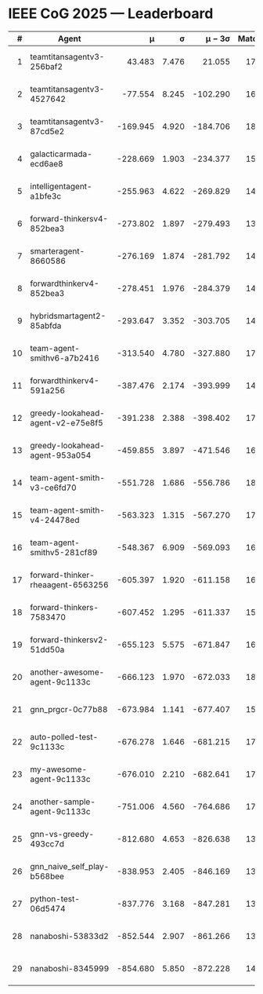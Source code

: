 # IEEE CoG 2025 — Leaderboard

| # | Agent | μ | σ | μ − 3σ | Matches | Updated |
|---:|---|---:|---:|---:|---:|---|
| 1 | teamtitansagentv3-256baf2 | 43.483 | 7.476 | 21.055 | 17316 | 2025-08-24 00:48 |
| 2 | teamtitansagentv3-4527642 | -77.554 | 8.245 | -102.290 | 16930 | 2025-08-24 00:48 |
| 3 | teamtitansagentv3-87cd5e2 | -169.945 | 4.920 | -184.706 | 18146 | 2025-08-24 00:48 |
| 4 | galacticarmada-ecd6ae8 | -228.669 | 1.903 | -234.377 | 15940 | 2025-08-24 00:48 |
| 5 | intelligentagent-a1bfe3c | -255.963 | 4.622 | -269.829 | 14576 | 2025-08-24 00:48 |
| 6 | forward-thinkersv4-852bea3 | -273.802 | 1.897 | -279.493 | 13889 | 2025-08-24 00:48 |
| 7 | smarteragent-8660586 | -276.169 | 1.874 | -281.792 | 14518 | 2025-08-24 00:48 |
| 8 | forwardthinkerv4-852bea3 | -278.451 | 1.976 | -284.379 | 14029 | 2025-08-24 00:48 |
| 9 | hybridsmartagent2-85abfda | -293.647 | 3.352 | -303.705 | 14566 | 2025-08-24 00:48 |
| 10 | team-agent-smithv6-a7b2416 | -313.540 | 4.780 | -327.880 | 17140 | 2025-08-24 00:48 |
| 11 | forwardthinkerv4-591a256 | -387.476 | 2.174 | -393.999 | 14238 | 2025-08-24 00:48 |
| 12 | greedy-lookahead-agent-v2-e75e8f5 | -391.238 | 2.388 | -398.402 | 17308 | 2025-08-24 00:48 |
| 13 | greedy-lookahead-agent-953a054 | -459.855 | 3.897 | -471.546 | 16068 | 2025-08-24 00:48 |
| 14 | team-agent-smith-v3-ce6fd70 | -551.728 | 1.686 | -556.786 | 18182 | 2025-08-24 00:48 |
| 15 | team-agent-smith-v4-24478ed | -563.323 | 1.315 | -567.270 | 17622 | 2025-08-24 00:48 |
| 16 | team-agent-smithv5-281cf89 | -548.367 | 6.909 | -569.093 | 16820 | 2025-08-24 00:48 |
| 17 | forward-thinker-rheaagent-6563256 | -605.397 | 1.920 | -611.158 | 16328 | 2025-08-24 00:48 |
| 18 | forward-thinkers-7583470 | -607.452 | 1.295 | -611.337 | 15800 | 2025-08-24 00:48 |
| 19 | forward-thinkersv2-51dd50a | -655.123 | 5.575 | -671.847 | 16488 | 2025-08-24 00:48 |
| 20 | another-awesome-agent-9c1133c | -666.123 | 1.970 | -672.033 | 18080 | 2025-08-24 00:48 |
| 21 | gnn_prgcr-0c77b88 | -673.984 | 1.141 | -677.407 | 15380 | 2025-08-24 00:48 |
| 22 | auto-polled-test-9c1133c | -676.278 | 1.646 | -681.215 | 17780 | 2025-08-24 00:48 |
| 23 | my-awesome-agent-9c1133c | -676.010 | 2.210 | -682.641 | 17140 | 2025-08-24 00:48 |
| 24 | another-sample-agent-9c1133c | -751.006 | 4.560 | -764.686 | 17300 | 2025-08-24 00:48 |
| 25 | gnn-vs-greedy-493cc7d | -812.680 | 4.653 | -826.638 | 13760 | 2025-08-24 00:48 |
| 26 | gnn_naive_self_play-b568bee | -838.953 | 2.405 | -846.169 | 13580 | 2025-08-24 00:48 |
| 27 | python-test-06d5474 | -837.776 | 3.168 | -847.281 | 13830 | 2025-08-24 00:48 |
| 28 | nanaboshi-53833d2 | -852.544 | 2.907 | -861.266 | 13280 | 2025-08-24 00:48 |
| 29 | nanaboshi-8345999 | -854.680 | 5.850 | -872.228 | 14230 | 2025-08-24 00:48 |
